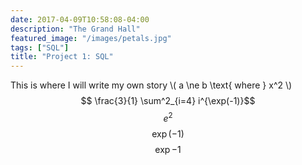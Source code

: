 ```yaml
---
date: 2017-04-09T10:58:08-04:00
description: "The Grand Hall"
featured_image: "/images/petals.jpg"
tags: ["SQL"]
title: "Project 1: SQL"
---
```


This is where I will write my own story \\( a \ne b \text{ where } x^2 \\)
$$ \frac{3}{1} \sum^2_{i=4} i^{\exp(-1)}$$
$$ e^2 $$
$$ \exp(-1) $$
$$ \exp{-1} $$